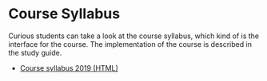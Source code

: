 # Course Syllabus
Curious students can take a look at the course syllabus, which kind of is the interface for the course. The implementation of the course is described in the study guide.

* <a href="static-files/course-syllabus-2019.html" target="_blank">Course syllabus 2019 (HTML)</a>